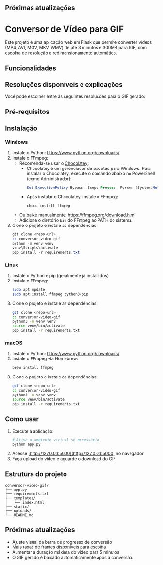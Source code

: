 ## Próximas atualizações

# Conversor de Vídeo para GIF

Este projeto é uma aplicação web em Flask que permite converter vídeos (MP4, AVI, MOV, MKV, WMV) de até 3 minutos e 300MB para GIF, com escolha de resolução e redimensionamento automático.

## Funcionalidades


## Resoluções disponíveis e explicações

Você pode escolher entre as seguintes resoluções para o GIF gerado:


## Pré-requisitos


## Instalação

### Windows

1. Instale o Python: https://www.python.org/downloads/
2. Instale o FFmpeg:
   - Recomenda-se usar o [Chocolatey](https://chocolatey.org/install):
     - Chocolatey é um gerenciador de pacotes para Windows. Para instalar o Chocolatey, execute o comando abaixo no PowerShell (como Administrador):
       ```powershell
       Set-ExecutionPolicy Bypass -Scope Process -Force; [System.Net.ServicePointManager]::SecurityProtocol = [System.Net.ServicePointManager]::SecurityProtocol -bor 3072; iex ((New-Object System.Net.WebClient).DownloadString('https://community.chocolatey.org/install.ps1'))
       ```
     - Após instalar o Chocolatey, instale o FFmpeg:
       ```powershell
       choco install ffmpeg
       ```
   - Ou baixe manualmente: https://ffmpeg.org/download.html
   - Adicione o diretório `bin` do FFmpeg ao PATH do sistema.
3. Clone o projeto e instale as dependências:
   ```powershell
   git clone <repo-url>
   cd conversor-video-gif
   python -m venv venv
   venv\Scripts\activate
   pip install -r requirements.txt
   ```

### Linux

1. Instale o Python e pip (geralmente já instalados)
2. Instale o FFmpeg:
   ```bash
   sudo apt update
   sudo apt install ffmpeg python3-pip
   ```
3. Clone o projeto e instale as dependências:
   ```bash
   git clone <repo-url>
   cd conversor-video-gif
   python3 -m venv venv
   source venv/bin/activate
   pip install -r requirements.txt
   ```

### macOS

1. Instale o Python: https://www.python.org/downloads/
2. Instale o FFmpeg via Homebrew:
   ```bash
   brew install ffmpeg
   ```
3. Clone o projeto e instale as dependências:
   ```bash
   git clone <repo-url>
   cd conversor-video-gif
   python3 -m venv venv
   source venv/bin/activate
   pip install -r requirements.txt
   ```

## Como usar

1. Execute a aplicação:
   ```bash
   # Ative o ambiente virtual se necessário
   python app.py
   ```
2. Acesse [http://127.0.0.1:5000](http://127.0.0.1:5000) no navegador
3. Faça upload do vídeo e aguarde o download do GIF


## Estrutura do projeto

```
conversor-video-gif/
├── app.py
├── requirements.txt
├── templates/
│   └── index.html
├── static/
├── uploads/
└── README.md
```

## Próximas atualizações

- Ajuste visual da barra de progresso de conversão
- Mais taxas de frames disponíveis para escolha
- Aumentar a duração máxima do vídeo para 5 minutos
- O GIF gerado é baixado automaticamente após a conversão.
